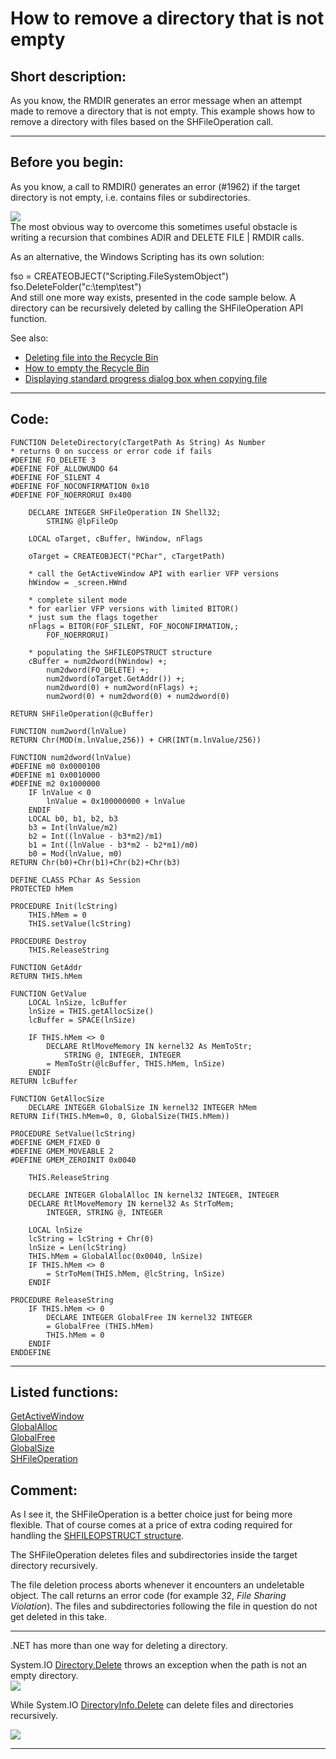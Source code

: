 <link rel="stylesheet" type="text/css" href="../css/win32api.css">  
<link rel="stylesheet" href="https://cdnjs.cloudflare.com/ajax/libs/font-awesome/4.7.0/css/font-awesome.min.css">

# How to remove a directory that is not empty

## Short description:
As you know, the RMDIR generates an error message when an attempt made to remove a directory that is not empty. This example shows how to remove a directory with files based on the SHFileOperation call.  
***  


## Before you begin:
As you know, a call to RMDIR() generates an error (#1962) if the target directory is not empty, i.e. contains files or subdirectories.  

![](../images/dirisnotempty.jpg)  
The most obvious way to overcome this sometimes useful obstacle is writing a recursion that combines ADIR and DELETE FILE | RMDIR calls.   

As an alternative, the Windows Scripting has its own solution:  
<div class="precode">fso = CREATEOBJECT("Scripting.FileSystemObject")  
fso.DeleteFolder("c:\temp\test")  
</div>  
And still one more way exists, presented in the code sample below. A directory can be recursively deleted by calling the SHFileOperation API function.  

See also:

* [Deleting file into the Recycle Bin](sample_321.md)  
* [How to empty the Recycle Bin](sample_301.md)  
* [Displaying standard progress dialog box when copying file](sample_508.md)  
  
***  


## Code:
```foxpro  
FUNCTION DeleteDirectory(cTargetPath As String) As Number
* returns 0 on success or error code if fails
#DEFINE FO_DELETE 3
#DEFINE FOF_ALLOWUNDO 64
#DEFINE FOF_SILENT 4
#DEFINE FOF_NOCONFIRMATION 0x10
#DEFINE FOF_NOERRORUI 0x400

	DECLARE INTEGER SHFileOperation IN Shell32;
		STRING @lpFileOp

	LOCAL oTarget, cBuffer, hWindow, nFlags

	oTarget = CREATEOBJECT("PChar", cTargetPath)
	
	* call the GetActiveWindow API with earlier VFP versions
	hWindow = _screen.HWnd

	* complete silent mode
	* for earlier VFP versions with limited BITOR()
	* just sum the flags together
	nFlags = BITOR(FOF_SILENT, FOF_NOCONFIRMATION,;
		FOF_NOERRORUI)

	* populating the SHFILEOPSTRUCT structure
	cBuffer = num2dword(hWindow) +;
		num2dword(FO_DELETE) +;
		num2dword(oTarget.GetAddr()) +;
		num2dword(0) + num2word(nFlags) +;
		num2word(0) + num2dword(0) + num2dword(0)

RETURN SHFileOperation(@cBuffer)

FUNCTION num2word(lnValue)
RETURN Chr(MOD(m.lnValue,256)) + CHR(INT(m.lnValue/256))

FUNCTION num2dword(lnValue)
#DEFINE m0 0x0000100
#DEFINE m1 0x0010000
#DEFINE m2 0x1000000
	IF lnValue < 0
		lnValue = 0x100000000 + lnValue
	ENDIF
	LOCAL b0, b1, b2, b3
	b3 = Int(lnValue/m2)
	b2 = Int((lnValue - b3*m2)/m1)
	b1 = Int((lnValue - b3*m2 - b2*m1)/m0)
	b0 = Mod(lnValue, m0)
RETURN Chr(b0)+Chr(b1)+Chr(b2)+Chr(b3)

DEFINE CLASS PChar As Session
PROTECTED hMem

PROCEDURE Init(lcString)
	THIS.hMem = 0
	THIS.setValue(lcString)

PROCEDURE Destroy
	THIS.ReleaseString

FUNCTION GetAddr
RETURN THIS.hMem

FUNCTION GetValue
	LOCAL lnSize, lcBuffer
	lnSize = THIS.getAllocSize()
	lcBuffer = SPACE(lnSize)

	IF THIS.hMem <> 0
		DECLARE RtlMoveMemory IN kernel32 As MemToStr;
			STRING @, INTEGER, INTEGER
		= MemToStr(@lcBuffer, THIS.hMem, lnSize)
	ENDIF
RETURN lcBuffer

FUNCTION GetAllocSize
	DECLARE INTEGER GlobalSize IN kernel32 INTEGER hMem
RETURN Iif(THIS.hMem=0, 0, GlobalSize(THIS.hMem))

PROCEDURE SetValue(lcString)
#DEFINE GMEM_FIXED 0
#DEFINE GMEM_MOVEABLE 2
#DEFINE GMEM_ZEROINIT 0x0040

	THIS.ReleaseString

	DECLARE INTEGER GlobalAlloc IN kernel32 INTEGER, INTEGER
	DECLARE RtlMoveMemory IN kernel32 As StrToMem;
		INTEGER, STRING @, INTEGER

	LOCAL lnSize
	lcString = lcString + Chr(0)
	lnSize = Len(lcString)
	THIS.hMem = GlobalAlloc(0x0040, lnSize)
	IF THIS.hMem <> 0
		= StrToMem(THIS.hMem, @lcString, lnSize)
	ENDIF

PROCEDURE ReleaseString
	IF THIS.hMem <> 0
		DECLARE INTEGER GlobalFree IN kernel32 INTEGER
		= GlobalFree (THIS.hMem)
		THIS.hMem = 0
	ENDIF
ENDDEFINE  
```  
***  


## Listed functions:
[GetActiveWindow](../libraries/user32/GetActiveWindow.md)  
[GlobalAlloc](../libraries/kernel32/GlobalAlloc.md)  
[GlobalFree](../libraries/kernel32/GlobalFree.md)  
[GlobalSize](../libraries/kernel32/GlobalSize.md)  
[SHFileOperation](../libraries/shell32/SHFileOperation.md)  

## Comment:
As I see it, the SHFileOperation is a better choice just for being more flexible. That of course comes at a price of extra coding required for handling the <a href="http://msdn.microsoft.com/en-us/library/bb759795(v=vs.85).aspx">SHFILEOPSTRUCT structure</a>.  
  
The SHFileOperation deletes files and subdirectories inside the target directory recursively.   
  
The file deletion process aborts whenever it encounters an undeletable object. The call returns an error code (for example 32, *File Sharing Violation*). The files and subdirectories following the file in question do not get deleted in this take.  
  
* * *  
.NET has more than one way for deleting a directory.  
  
System.IO <a href="http://msdn.microsoft.com/en-us/library/fxeahc5f.aspx">Directory.Delete</a> throws an exception when the path is not an empty directory.  
<img src="images/DirectoryDeleteNet.png">  
  
While System.IO <a href="http://msdn.microsoft.com/en-us/library/c66e2tts">DirectoryInfo.Delete</a> can delete files and directories recursively.  
  
<img src="images/DirectoryDeleteNet01.png">  
  
***  

